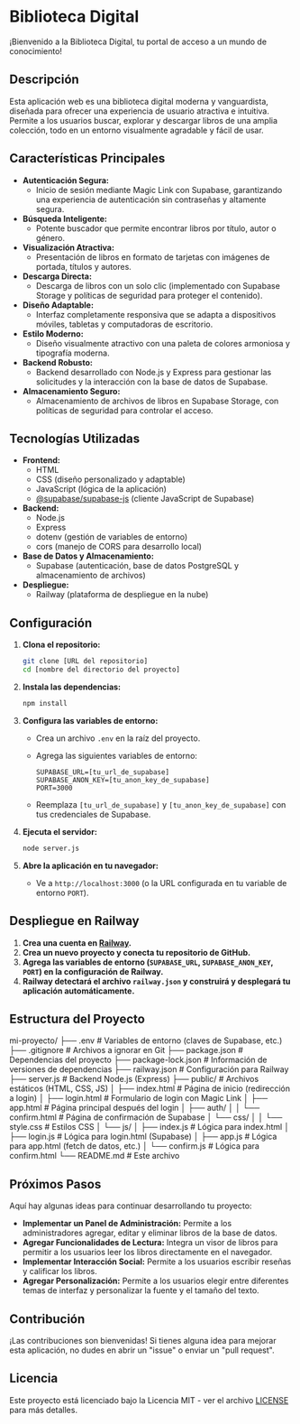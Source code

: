 # Biblioteca Digital

¡Bienvenido a la Biblioteca Digital, tu portal de acceso a un mundo de conocimiento!

## Descripción

Esta aplicación web es una biblioteca digital moderna y vanguardista, diseñada para ofrecer una experiencia de usuario atractiva e intuitiva. Permite a los usuarios buscar, explorar y descargar libros de una amplia colección, todo en un entorno visualmente agradable y fácil de usar.

## Características Principales

*   **Autenticación Segura:**
    *   Inicio de sesión mediante Magic Link con Supabase, garantizando una experiencia de autenticación sin contraseñas y altamente segura.
*   **Búsqueda Inteligente:**
    *   Potente buscador que permite encontrar libros por título, autor o género.
*   **Visualización Atractiva:**
    *   Presentación de libros en formato de tarjetas con imágenes de portada, títulos y autores.
*   **Descarga Directa:**
    *   Descarga de libros con un solo clic (implementado con Supabase Storage y políticas de seguridad para proteger el contenido).
*   **Diseño Adaptable:**
    *   Interfaz completamente responsiva que se adapta a dispositivos móviles, tabletas y computadoras de escritorio.
*   **Estilo Moderno:**
    *   Diseño visualmente atractivo con una paleta de colores armoniosa y tipografía moderna.
*   **Backend Robusto:**
    *   Backend desarrollado con Node.js y Express para gestionar las solicitudes y la interacción con la base de datos de Supabase.
*   **Almacenamiento Seguro:**
    *   Almacenamiento de archivos de libros en Supabase Storage, con políticas de seguridad para controlar el acceso.

## Tecnologías Utilizadas

*   **Frontend:**
    *   HTML
    *   CSS (diseño personalizado y adaptable)
    *   JavaScript (lógica de la aplicación)
    *   [@supabase/supabase-js](https://supabase.com/docs/reference/javascript/javascript-client) (cliente JavaScript de Supabase)
*   **Backend:**
    *   Node.js
    *   Express
    *   dotenv (gestión de variables de entorno)
    *   cors (manejo de CORS para desarrollo local)
*   **Base de Datos y Almacenamiento:**
    *   Supabase (autenticación, base de datos PostgreSQL y almacenamiento de archivos)
*   **Despliegue:**
    *   Railway (plataforma de despliegue en la nube)

## Configuración

1.  **Clona el repositorio:**

    ```bash
    git clone [URL del repositorio]
    cd [nombre del directorio del proyecto]
    ```

2.  **Instala las dependencias:**

    ```bash
    npm install
    ```

3.  **Configura las variables de entorno:**

    *   Crea un archivo `.env` en la raíz del proyecto.
    *   Agrega las siguientes variables de entorno:

        ```
        SUPABASE_URL=[tu_url_de_supabase]
        SUPABASE_ANON_KEY=[tu_anon_key_de_supabase]
        PORT=3000
        ```

    *   Reemplaza `[tu_url_de_supabase]` y `[tu_anon_key_de_supabase]` con tus credenciales de Supabase.

4.  **Ejecuta el servidor:**

    ```bash
    node server.js
    ```

5.  **Abre la aplicación en tu navegador:**

    *   Ve a `http://localhost:3000` (o la URL configurada en tu variable de entorno `PORT`).

## Despliegue en Railway

1.  **Crea una cuenta en [Railway](https://railway.app/).**
2.  **Crea un nuevo proyecto y conecta tu repositorio de GitHub.**
3.  **Agrega las variables de entorno (`SUPABASE_URL`, `SUPABASE_ANON_KEY`, `PORT`) en la configuración de Railway.**
4.  **Railway detectará el archivo `railway.json` y construirá y desplegará tu aplicación automáticamente.**

## Estructura del Proyecto

mi-proyecto/
├── .env # Variables de entorno (claves de Supabase, etc.)
├── .gitignore # Archivos a ignorar en Git
├── package.json # Dependencias del proyecto
├── package-lock.json # Información de versiones de dependencias
├── railway.json # Configuración para Railway
├── server.js # Backend Node.js (Express)
├── public/ # Archivos estáticos (HTML, CSS, JS)
│ ├── index.html # Página de inicio (redirección a login)
│ ├── login.html # Formulario de login con Magic Link
│ ├── app.html # Página principal después del login
│ ├── auth/
│ │ └── confirm.html # Página de confirmación de Supabase
│ └── css/
│ │ └── style.css # Estilos CSS
│ └── js/
│ ├── index.js # Lógica para index.html
│ ├── login.js # Lógica para login.html (Supabase)
│ ├── app.js # Lógica para app.html (fetch de datos, etc.)
│ └── confirm.js # Lógica para confirm.html
└── README.md # Este archivo



## Próximos Pasos

Aquí hay algunas ideas para continuar desarrollando tu proyecto:

*   **Implementar un Panel de Administración:** Permite a los administradores agregar, editar y eliminar libros de la base de datos.
*   **Agregar Funcionalidades de Lectura:** Integra un visor de libros para permitir a los usuarios leer los libros directamente en el navegador.
*   **Implementar Interacción Social:** Permite a los usuarios escribir reseñas y calificar los libros.
*   **Agregar Personalización:** Permite a los usuarios elegir entre diferentes temas de interfaz y personalizar la fuente y el tamaño del texto.

## Contribución

¡Las contribuciones son bienvenidas! Si tienes alguna idea para mejorar esta aplicación, no dudes en abrir un "issue" o enviar un "pull request".

## Licencia

Este proyecto está licenciado bajo la Licencia MIT - ver el archivo [LICENSE](LICENSE) para más detalles.